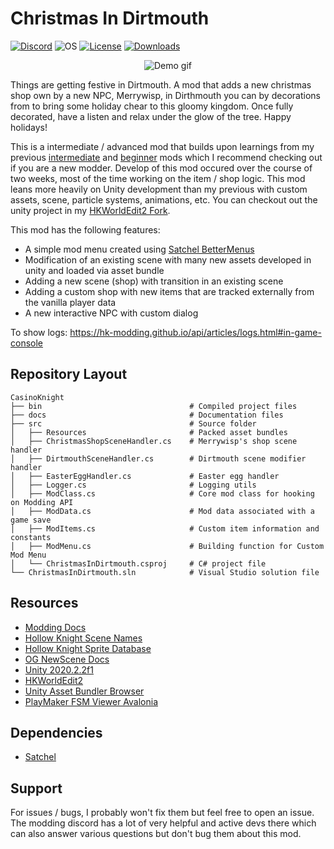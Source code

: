 # Christmas In Dirtmouth

[![Discord](https://img.shields.io/discord/879125729936298015.svg?logo=discord&logoColor=white&logoWidth=20&labelColor=7289DA&label=Discord&color=17cf48)](https://discord.gg/F6Y5TeFQ8j) ![OS](https://img.shields.io/badge/os-windows-blue) [![License](https://img.shields.io/badge/license-MIT-green)](./LICENSE) [![Downloads](https://img.shields.io/github/downloads/AbsoluteStratos/ChristmasInDirtmouth/total
)](https://github.com/AbsoluteStratos/ChristmasInDirtmouth/releases)

<p align="center">
  <img src="https://github.com/AbsoluteStratos/ChristmasInDirtmouth/blob/main/docs/demo_small.gif" alt="Demo gif"/>
</p>

Things are getting festive in Dirtmouth.
A mod that adds a new christmas shop own by a new NPC, Merrywisp, in Dirthmouth you can by decorations from to bring some holiday chear to this gloomy kingdom.
Once fully decorated, have a listen and relax under the glow of the tree.
Happy holidays!

This is a intermediate / advanced mod that builds upon learnings from my previous [intermediate](https://github.com/AbsoluteStratos/CasinoKnight) and [beginner](https://github.com/AbsoluteStratos/FartKnight) mods which I recommend checking out if you are a new modder.
Develop of this mod occured over the course of two weeks, most of the time working on the item / shop logic.
This mod leans more heavily on Unity development than my previous with custom assets, scene, particle systems, animations, etc.
You can checkout out the unity project in my [HKWorldEdit2 Fork](https://github.com/AbsoluteStratos/HKWorldEdit2/tree/stratos/ChristmasInDirtmouth/Assets/ChristmasInDirtmouth).

This mod has the following features:

- A simple mod menu created using [Satchel BetterMenus](https://prashantmohta.github.io/ModdingDocs/Satchel/BetterMenus/better-menus.html)
- Modification of an existing scene with many new assets developed in unity and loaded via asset bundle
- Adding a new scene (shop) with transition in an existing scene
- Adding a custom shop with new items that are tracked externally from the vanilla player data
- A new interactive NPC with custom dialog

To show logs:
https://hk-modding.github.io/api/articles/logs.html#in-game-console

## Repository Layout

```
CasinoKnight
├── bin                                 # Compiled project files
├── docs                                # Documentation files
├── src                                 # Source folder
│   ├── Resources                       # Packed asset bundles
│   ├── ChristmasShopSceneHandler.cs    # Merrywisp's shop scene handler
│   ├── DirtmouthSceneHandler.cs        # Dirtmouth scene modifier handler
│   ├── EasterEggHandler.cs             # Easter egg handler
│   ├── Logger.cs                       # Logging utils
│   ├── ModClass.cs                     # Core mod class for hooking on Modding API
│   ├── ModData.cs                      # Mod data associated with a game save
│   ├── ModItems.cs                     # Custom item information and constants
│   ├── ModMenu.cs                      # Building function for Custom Mod Menu
│   └── ChristmasInDirtmouth.csproj     # C# project file
└── ChristmasInDirtmouth.sln            # Visual Studio solution file
```

## Resources

- [Modding Docs](https://prashantmohta.github.io/ModdingDocs/)
- [Hollow Knight Scene Names](https://drive.google.com/drive/folders/1VwVbCjU8uPV4V3cDu_Tr1TgEs01hMSFr)
- [Hollow Knight Sprite Database](https://drive.google.com/drive/folders/1lx02_w9TFTYdR3aggI1gbXcLr69roaNV)
- [OG NewScene Docs](https://radiance.synthagen.net/apidocs/_images/NewScene.html)
- [Unity 2020.2.2f1](https://unity.com/releases/editor/archive)
- [HKWorldEdit2](https://github.com/nesrak1/HKWorldEdit2)
- [Unity Asset Bundler Browser](https://github.com/Unity-Technologies/AssetBundles-Browser)
- [PlayMaker FSM Viewer Avalonia](https://github.com/nesrak1/FSMViewAvalonia)

## Dependencies

- [Satchel](https://github.com/PrashantMohta/Satchel/)

## Support

For issues / bugs, I probably won't fix them but feel free to open an issue.
The modding discord has a lot of very helpful and active devs there which can also answer various questions but don't bug them about this mod.